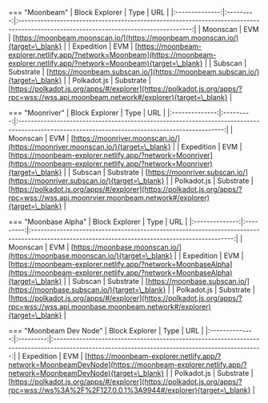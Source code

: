 === "Moonbeam"
    | Block Explorer |   Type    |                                                                 URL                                                                  |
    |:--------------:|:---------:|:------------------------------------------------------------------------------------------------------------------------------------:|
    |    Moonscan    |    EVM    |                            [https://moonbeam.moonscan.io/](https://moonbeam.moonscan.io/){target=\_blank}                             |
    |   Expedition   |    EVM    |  [https://moonbeam-explorer.netlify.app/?network=Moonbeam](https://moonbeam-explorer.netlify.app/?network=Moonbeam){target=\_blank}   |
    |    Subscan     | Substrate |                             [https://moonbeam.subscan.io/](https://moonbeam.subscan.io/){target=\_blank}                              |
    |  Polkadot.js   | Substrate | [https://polkadot.js.org/apps/#/explorer](https://polkadot.js.org/apps/?rpc=wss://wss.api.moonbeam.network#/explorer){target=\_blank} |

=== "Moonriver"
    | Block Explorer |   Type    |                                                                      URL                                                                       |
    |:--------------:|:---------:|:----------------------------------------------------------------------------------------------------------------------------------------------:|
    |    Moonscan    |    EVM    |                                [https://moonriver.moonscan.io/](https://moonriver.moonscan.io/){target=\_blank}                                 |
    |   Expedition   |    EVM    |      [https://moonbeam-explorer.netlify.app/?network=Moonriver](https://moonbeam-explorer.netlify.app/?network=Moonriver){target=\_blank}       |
    |    Subscan     | Substrate |                                 [https://moonriver.subscan.io/](https://moonriver.subscan.io/){target=\_blank}                                  |
    |  Polkadot.js   | Substrate | [https://polkadot.js.org/apps/#/explorer](https://polkadot.js.org/apps/?rpc=wss://wss.api.moonrvier.moonbeam.network#/explorer){target=\_blank} |

=== "Moonbase Alpha"
    | Block Explorer |   Type    |                                                                      URL                                                                      |
    |:--------------:|:---------:|:---------------------------------------------------------------------------------------------------------------------------------------------:|
    |    Moonscan    |    EVM    |                                 [https://moonbase.moonscan.io/](https://moonbase.moonscan.io/){target=\_blank}                                 |
    |   Expedition   |    EVM    |  [https://moonbeam-explorer.netlify.app/?network=MoonbaseAlpha](https://moonbeam-explorer.netlify.app/?network=MoonbaseAlpha){target=\_blank}  |
    |    Subscan     | Substrate |                                  [https://moonbase.subscan.io/](https://moonbase.subscan.io/){target=\_blank}                                  |
    |  Polkadot.js   | Substrate | [https://polkadot.js.org/apps/#/explorer](https://polkadot.js.org/apps/?rpc=wss://wss.api.moonbase.moonbeam.network#/explorer){target=\_blank} |

=== "Moonbeam Dev Node"
    | Block Explorer |   Type    |                                                                       URL                                                                       |
    |:--------------:|:---------:|:-----------------------------------------------------------------------------------------------------------------------------------------------:|
    |   Expedition   |    EVM    | [https://moonbeam-explorer.netlify.app/?network=MoonbeamDevNode](https://moonbeam-explorer.netlify.app/?network=MoonbeamDevNode){target=\_blank} |
    |  Polkadot.js   | Substrate |     [https://polkadot.js.org/apps/#/explorer](https://polkadot.js.org/apps/?rpc=wss://ws%3A%2F%2F127.0.0.1%3A9944#/explorer){target=\_blank}     |
